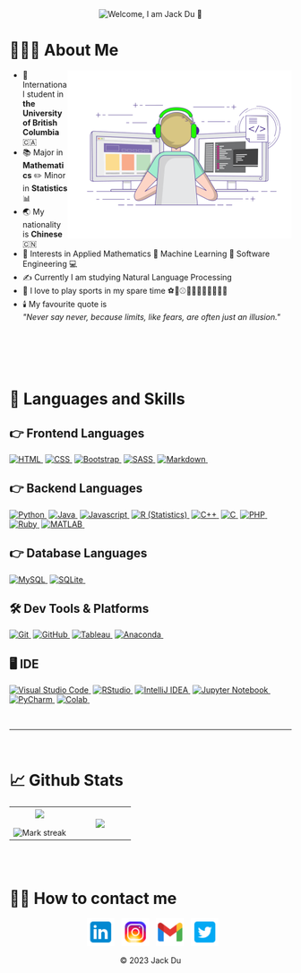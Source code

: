 <div align="center">
  <img src="https://readme-typing-svg.herokuapp.com?font=Fasthand&size=30&duration=2000&pause=500&center=true&multiline=true&width=435&height=100&lines=Welcome+to+my+Github+Profile;I+am+Jack+Du" alt="Welcome, I am Jack Du 👋"></img>
</div>

    
# 👨🏻‍💻 About Me

<a target="_blank" align="center">
  <img align="right" top="300" height="300" width="400" alt="GIF" src="GIFs/software-engineering1.gif">
</a>

- 🏫 International student in **the University of British Columbia** 🇨🇦
- 📚 Major in **Mathematics** ✏️ Minor in **Statistics** 📊
- 🌏 My nationality is **Chinese** 🇨🇳
- 👀 Interests in Applied Mathematics 📝 Machine Learning 🤖 Software Engineering 💻
- ✍️  Currently I am studying Natural Language Processing
- 🏅 I love to play sports in my spare time ⚽🏀⚾🎱🎳🏊‍♂️🚴‍♂️🏓🏸
- 🕯️ My favourite quote is \
_"Never say never, because limits, like fears, are often just an illusion."_

<br/><br/>
<br/><br/>

# 🎨 Languages and Skills

## 👉 Frontend Languages
[![HTML](https://img.shields.io/badge/HTML5-E34F26?style=for-the-badge&logo=html5&logoColor=white)&nbsp;][html]
[![CSS](https://img.shields.io/badge/CSS3-1572B6?style=for-the-badge&logo=css3&logoColor=white)&nbsp;][css]
[![Bootstrap](https://img.shields.io/badge/Bootstrap5-563D7C?style=for-the-badge&logo=bootstrap&logoColor=white)&nbsp;][bootstrap]
[![SASS](https://img.shields.io/badge/Sass-CC6699?style=for-the-badge&logo=sass&logoColor=white)&nbsp;][sass]
[![Markdown](https://img.shields.io/badge/Markdown-000000?style=for-the-badge&logo=markdown&logoColor=white)&nbsp;][markdown]

## 👉 Backend Languages
[![Python](https://img.shields.io/badge/Python-14354C?style=for-the-badge&logo=python)&nbsp;][python]
[![Java](https://img.shields.io/badge/Java-ED8B00?style=for-the-badge&logo=openjdk&logo=java)&nbsp;][java]
[![Javascript](https://img.shields.io/badge/JavaScript-F7DF1E?style=for-the-badge&logo=javascript&logoColor=black)&nbsp;][javascript]
[![R (Statistics)](https://img.shields.io/badge/R-276DC3?style=for-the-badge&logo=r&logoColor=white)&nbsp;][rlang]
[![C++](https://img.shields.io/badge/C%2B%2B-00599C?style=for-the-badge&logo=c%2B%2B)&nbsp;][c++]
[![C](https://img.shields.io/badge/C-00599C?style=for-the-badge&logo=c&logoColor=white)&nbsp;][c]
[![PHP](https://img.shields.io/badge/PHP-777BB4?style=for-the-badge&logo=php&logoColor=white)&nbsp;][php]
[![Ruby](https://img.shields.io/badge/Ruby-CC342D?style=for-the-badge&logo=ruby&logoColor=white)&nbsp;][ruby]
[![MATLAB](https://img.shields.io/badge/-MATLAB-765432?style=for-the-badge&logo=matlab&logoColor=white)&nbsp;][matlab]

## 👉 Database Languages
[![MySQL](https://img.shields.io/badge/mysql-%2300f.svg?style=for-the-badge&logo=mysql&logoColor=white)&nbsp;][mysql]
[![SQLite](https://img.shields.io/badge/sqlite-%2307405e.svg?style=for-the-badge&logo=sqlite&logoColor=white)&nbsp;][sqlite]

## 🛠 Dev Tools & Platforms
[![Git](https://img.shields.io/badge/Git-333333?style=for-the-badge&logo=git)&nbsp;][git]
[![GitHub](https://img.shields.io/badge/GitHub-100000?style=for-the-badge&logo=github&logoColor=white)&nbsp;][github]
[![Tableau](https://img.shields.io/badge/Tableau-E97627?style=for-the-badge&logo=Tableau&logoColor=white)&nbsp;][tableau]
[![Anaconda](https://img.shields.io/badge/Anaconda-%2344A833.svg?style=for-the-badge&logo=anaconda&logoColor=white)&nbsp;][anaconda]

## 🖥️ IDE
[![Visual Studio Code](https://img.shields.io/badge/Visual%20Studio%20Code-0078d7.svg?style=for-the-badge&logo=visual-studio-code&logoColor=white)&nbsp;][vscode]
[![RStudio](https://img.shields.io/badge/RStudio-4285F4?style=for-the-badge&logo=rstudio&logoColor=white)&nbsp;][rstudio]
[![IntelliJ IDEA](https://img.shields.io/badge/IntelliJIDEA-314159.svg?style=for-the-badge&logo=intellij-idea&logoColor=white)&nbsp;][intellijidea]
[![Jupyter Notebook](https://img.shields.io/badge/jupyter-%23FA0F00.svg?style=for-the-badge&logo=jupyter&logoColor=white)&nbsp;][jupyter]
[![PyCharm](https://img.shields.io/badge/pycharm-143?style=for-the-badge&logo=pycharm&logoColor=black&color=black&labelColor=green)&nbsp;][pycharm]
[![Colab](https://img.shields.io/badge/Colab-F9AB00?style=for-the-badge&logo=googlecolab&color=525252)&nbsp;][colab]

<br>
<hr>
<br>

# 📈 Github Stats
<p align="center">
  <!--- stats (start) -->
  <table align="center">
    <tr border="none">
      <td width="50%" align="center">
        <img align="center" src="https://github-readme-stats.vercel.app/api?username=Jack-du-ubc&theme=dark&show_icons=true&count_private=true" />
        <br></br>
        <img title="🔥 Get streak stats for your profile at git.io/streak-stats" alt="Mark streak" src="https://github-readme-streak-stats.herokuapp.com/?user=Jack-du-ubc&theme=dark&hide_border=false" /> 
      </td>
      <td width="50%" align="center">
        <img align="center" src="https://github-readme-stats.anuraghazra1.vercel.app/api/top-langs/?username=Jack-du-ubc&theme=dark&hide_border=false&no-bg=true&no-frame=true&langs_count=10"/>
      </td>
    </tr>
  </table>
  <!--- stats (end) -->
</p>

<br/><br/>

# 🤝🏻 How to contact me
<p align="center">
&nbsp; <a href="https://www.linkedin.com/in/jack-du-ubc/"><img src="Logos/icons8-linkedin.png" width="50"/></a>  
&nbsp; <a href="https://www.instagram.com/linchuandu1/"><img src="Logos/icons8-instagram.png" width="50" /></a>  
&nbsp; <a href="mailto:jack.du.ubc@gmail.com"><img src="Logos/icons8-gmail.png" width="50" /></a>
&nbsp; <a href="https://twitter.com/JackDu2002"><img src="Logos/icons8-twitter.png"  width="50" /></a>
</p>


<div align="center">
  &copy; 2023 Jack Du
</div>

[html]: https://devdocs.io/html/
[css]: https://developer.mozilla.org/en-US/docs/Web/CSS/
[bootstrap]: https://getbootstrap.com/docs/5.3/getting-started/introduction/
[sass]: https://sass-lang.com/documentation/
[markdown]: https://www.markdownguide.org/

[python]: https://www.python.org/doc/
[java]: https://docs.oracle.com/en/java/
[javascript]: https://developer.mozilla.org/en-US/docs/Web/JavaScript/
[rlang]: https://www.r-project.org/
[c++]: https://devdocs.io/cpp/
[c]: https://devdocs.io/c/
[php]: https://www.php.net/docs.php
[ruby]: https://www.ruby-lang.org/en/documentation/
[matlab]: https://www.mathworks.com/products/matlab/

[mysql]: https://dev.mysql.com/doc/
[sqlite]: https://www.sqlite.org/docs.html

[git]: https://git-scm.com/doc
[github]: https://github.com/Jack-du-ubc
[tableau]: https://www.tableau.com/
[anaconda]: https://www.anaconda.com/

[vscode]: https://code.visualstudio.com/docs
[rstudio]: https://posit.co/products/open-source/rstudio/
[intellijidea]: https://www.jetbrains.com/idea/
[jupyter]: https://docs.jupyter.org/en/latest/
[pycharm]: https://www.jetbrains.com/pycharm/
[colab]: https://colab.research.google.com/


<!---
Jack-du-ubc/Jack-du-ubc is a ✨ special ✨ repository because its `README.md` (this file) appears on your GitHub profile.
You can click the Preview link to take a look at your changes.
--->
